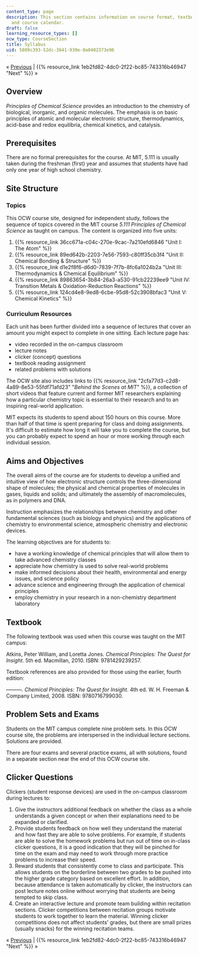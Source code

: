 ```yaml
---
content_type: page
description: This section contains information on course format, textbooks, grading,
  and course calendar.
draft: false
learning_resource_types: []
ocw_type: CourseSection
title: Syllabus
uid: 5089c393-52dc-3641-930e-0a0402373e96
---
```

« [Previous](../../) | {{% resource_link 1eb2fd82-4dc0-2f22-bc85-743316b46947 "Next" %}} »

## Overview

_Principles of Chemical Science_ provides an introduction to the chemistry of biological, inorganic, and organic molecules. The emphasis is on basic principles of atomic and molecular electronic structure, thermodynamics, acid-base and redox equilibria, chemical kinetics, and catalysis.

## Prerequisites

There are no formal prerequisites for the course. At MIT, 5.111 is usually taken during the freshman (first) year and assumes that students have had only one year of high school chemistry.

## Site Structure

### Topics

This OCW course site, designed for independent study, follows the sequence of topics covered in the MIT course _5.111 Principles of Chemical Science_ as taught on campus. The content is organized into five units:

1. {{% resource_link 36cc671a-c04c-270e-9cac-7a210efd6846 "Unit I: The Atom" %}}
2. {{% resource_link 89ed642b-2203-7e56-7593-c80ff35cb3f4 "Unit II: Chemical Bonding & Structure" %}}
3. {{% resource_link d1e2f8f6-d6d0-7839-7f7b-8fc6a1024b2a "Unit III: Thermodynamics & Chemical Equilibrium" %}}
4. {{% resource_link 89863654-3b84-26a3-a530-91cb22239ee9 "Unit IV: Transition Metals & Oxidation-Reduction Reactions" %}}
5. {{% resource_link 124cd4e8-9ed8-6cbe-95d8-52c3908bfac3 "Unit V: Chemical Kinetics" %}}

### Curriculum Resources

Each unit has been further divided into a sequence of lectures that cover an amount you might expect to complete in one sitting. Each lecture page has:

- video recorded in the on-campus classroom
- lecture notes
- clicker (concept) questions
- textbook reading assignment
- related problems with solutions

The OCW site also includes links to {{% resource_link "2cfa77d3-c2d8-4a89-8e53-55fdf71afd23" "_Behind the Scenes at MIT_" %}}, a collection of short videos that feature current and former MIT researchers explaining how a particular chemistry topic is essential to their research and to an inspiring real-world application.

MIT expects its students to spend about 150 hours on this course. More than half of that time is spent preparing for class and doing assignments. It's difficult to estimate how long it will take you to complete the course, but you can probably expect to spend an hour or more working through each individual session.

## Aims and Objectives

The overall aims of the course are for students to develop a unified and intuitive view of how electronic structure controls the three-dimensional shape of molecules; the physical and chemical properties of molecules in gases, liquids and solids; and ultimately the assembly of macromolecules, as in polymers and DNA.

Instruction emphasizes the relationships between chemistry and other fundamental sciences (such as biology and physics) and the applications of chemistry to environmental science, atmospheric chemistry and electronic devices.

The learning objectives are for students to:

- have a working knowledge of chemical principles that will allow them to take advanced chemistry classes
- appreciate how chemistry is used to solve real-world problems
- make informed decisions about their health, environmental and energy issues, and science policy
- advance science and engineering through the application of chemical principles
- employ chemistry in your research in a non-chemistry department laboratory

## Textbook

The following textbook was used when this course was taught on the MIT campus:

Atkins, Peter William, and Loretta Jones. _Chemical Principles: The Quest for Insight_. 5th ed. Macmillan, 2010. ISBN: 9781429239257.

Textbook references are also provided for those using the earlier, fourth edition: 

_———. Chemical Principles: The Quest for Insight_. 4th ed. W. H. Freeman & Company Limited, 2008. ISBN: 9780716799030.

## Problem Sets and Exams

Students on the MIT campus complete nine problem sets. In this OCW course site, the problems are interspersed in the individual lecture sections. Solutions are provided.

There are four exams and several practice exams, all with solutions, found in a separate section near the end of this OCW course site.

## Clicker Questions

Clickers (student response devices) are used in the on-campus classroom during lectures to:

1. Give the instructors additional feedback on whether the class as a whole understands a given concept or when their explanations need to be expanded or clarified.
2. Provide students feedback on how well they understand the material and how fast they are able to solve problems. For example, if students are able to solve the homework problems but run out of time on in-class clicker questions, it is a good indication that they will be pinched for time on the exam and may need to work through more practice problems to increase their speed.
3. Reward students that consistently come to class and participate. This allows students on the borderline between two grades to be pushed into the higher grade category based on excellent effort. In addition, because attendance is taken automatically by clicker, the instructors can post lecture notes online without worrying that students are being tempted to skip class.
4. Create an interactive lecture and promote team building within recitation sections. Clicker competitions between recitation groups motivate students to work together to learn the material. Winning clicker competitions does not affect students’ grades, but there are small prizes (usually snacks) for the winning recitation teams.

« [Previous](../../) | {{% resource_link 1eb2fd82-4dc0-2f22-bc85-743316b46947 "Next" %}} »